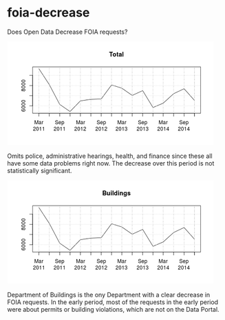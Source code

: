 # foia-decrease
Does Open Data Decrease FOIA requests?

![Total FOIA requests](/total.png?raw=true "Total Foia Requests")

Omits police, administrative hearings, health, and finance since these all have some data problems right now. The decrease over this period is not statistically significant.

![Dept of Buildings FOIA requests](/buildings.png?raw=true "Total Foia Requests")

Department of Buildings is the ony Department with a clear decrease in FOIA requests. In the early period, most of the requests in the early period were about permits or building violations, which are not on the Data Portal.
